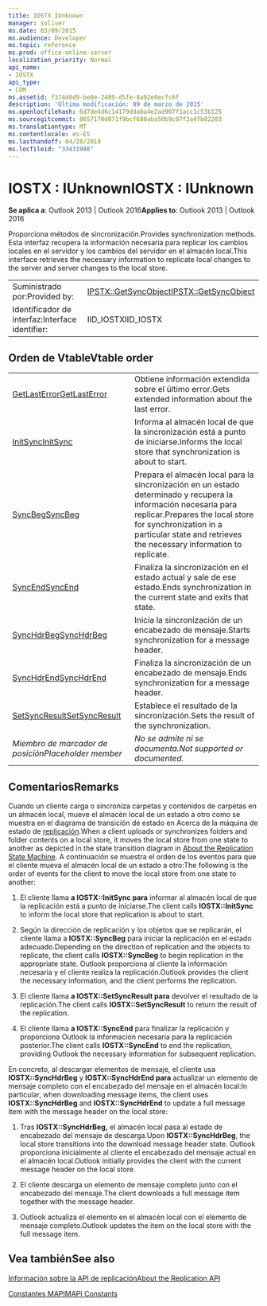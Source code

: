 ```yaml
---
title: IOSTX IUnknown
manager: soliver
ms.date: 03/09/2015
ms.audience: Developer
ms.topic: reference
ms.prod: office-online-server
localization_priority: Normal
api_name:
- IOSTX
api_type:
- COM
ms.assetid: f374d8d9-be8e-2489-d5fe-8a92e0ecfc6f
description: 'Última modificación: 09 de marzo de 2015'
ms.openlocfilehash: 6d7de4d6c14179ddaba4e2ad907f1acc1c53b125
ms.sourcegitcommit: 8657170d071f9bcf680aba50b9c07f2a4fb82283
ms.translationtype: MT
ms.contentlocale: es-ES
ms.lasthandoff: 04/28/2019
ms.locfileid: "33431998"
---
```

# <a name="iostx--iunknown"></a><span data-ttu-id="f8453-103">IOSTX : IUnknown</span><span class="sxs-lookup"><span data-stu-id="f8453-103">IOSTX : IUnknown</span></span>

  
  
<span data-ttu-id="f8453-104">**Se aplica a**: Outlook 2013 | Outlook 2016</span><span class="sxs-lookup"><span data-stu-id="f8453-104">**Applies to**: Outlook 2013 | Outlook 2016</span></span> 
  
<span data-ttu-id="f8453-105">Proporciona métodos de sincronización.</span><span class="sxs-lookup"><span data-stu-id="f8453-105">Provides synchronization methods.</span></span> <span data-ttu-id="f8453-106">Esta interfaz recupera la información necesaria para replicar los cambios locales en el servidor y los cambios del servidor en el almacén local.</span><span class="sxs-lookup"><span data-stu-id="f8453-106">This interface retrieves the necessary information to replicate local changes to the server and server changes to the local store.</span></span>
  
|||
|:-----|:-----|
|<span data-ttu-id="f8453-107">Suministrado por:</span><span class="sxs-lookup"><span data-stu-id="f8453-107">Provided by:</span></span>  <br/> |[<span data-ttu-id="f8453-108">IPSTX::GetSyncObject</span><span class="sxs-lookup"><span data-stu-id="f8453-108">IPSTX::GetSyncObject</span></span>](iostx-setsyncresult.md) <br/> |
|<span data-ttu-id="f8453-109">Identificador de interfaz:</span><span class="sxs-lookup"><span data-stu-id="f8453-109">Interface identifier:</span></span>  <br/> |<span data-ttu-id="f8453-110">IID_IOSTX</span><span class="sxs-lookup"><span data-stu-id="f8453-110">IID_IOSTX</span></span>  <br/> |
   
## <a name="vtable-order"></a><span data-ttu-id="f8453-111">Orden de Vtable</span><span class="sxs-lookup"><span data-stu-id="f8453-111">Vtable order</span></span>

|||
|:-----|:-----|
|[<span data-ttu-id="f8453-112">GetLastError</span><span class="sxs-lookup"><span data-stu-id="f8453-112">GetLastError</span></span>](iostx-getlasterror.md) <br/> |<span data-ttu-id="f8453-113">Obtiene información extendida sobre el último error.</span><span class="sxs-lookup"><span data-stu-id="f8453-113">Gets extended information about the last error.</span></span>  <br/> |
|[<span data-ttu-id="f8453-114">InitSync</span><span class="sxs-lookup"><span data-stu-id="f8453-114">InitSync</span></span>](iostx-initsync.md) <br/> |<span data-ttu-id="f8453-115">Informa al almacén local de que la sincronización está a punto de iniciarse.</span><span class="sxs-lookup"><span data-stu-id="f8453-115">Informs the local store that synchronization is about to start.</span></span>  <br/> |
|[<span data-ttu-id="f8453-116">SyncBeg</span><span class="sxs-lookup"><span data-stu-id="f8453-116">SyncBeg</span></span>](iostx-syncbeg.md) <br/> |<span data-ttu-id="f8453-117">Prepara el almacén local para la sincronización en un estado determinado y recupera la información necesaria para replicar.</span><span class="sxs-lookup"><span data-stu-id="f8453-117">Prepares the local store for synchronization in a particular state and retrieves the necessary information to replicate.</span></span>  <br/> |
|[<span data-ttu-id="f8453-118">SyncEnd</span><span class="sxs-lookup"><span data-stu-id="f8453-118">SyncEnd</span></span>](iostx-syncend.md) <br/> |<span data-ttu-id="f8453-119">Finaliza la sincronización en el estado actual y sale de ese estado.</span><span class="sxs-lookup"><span data-stu-id="f8453-119">Ends synchronization in the current state and exits that state.</span></span>  <br/> |
|[<span data-ttu-id="f8453-120">SyncHdrBeg</span><span class="sxs-lookup"><span data-stu-id="f8453-120">SyncHdrBeg</span></span>](iostx-synchdrbeg.md) <br/> |<span data-ttu-id="f8453-121">Inicia la sincronización de un encabezado de mensaje.</span><span class="sxs-lookup"><span data-stu-id="f8453-121">Starts synchronization for a message header.</span></span>  <br/> |
|[<span data-ttu-id="f8453-122">SyncHdrEnd</span><span class="sxs-lookup"><span data-stu-id="f8453-122">SyncHdrEnd</span></span>](iostx-synchdrend.md) <br/> |<span data-ttu-id="f8453-123">Finaliza la sincronización de un encabezado de mensaje.</span><span class="sxs-lookup"><span data-stu-id="f8453-123">Ends synchronization for a message header.</span></span>  <br/> |
|[<span data-ttu-id="f8453-124">SetSyncResult</span><span class="sxs-lookup"><span data-stu-id="f8453-124">SetSyncResult</span></span>](iostx-setsyncresult.md) <br/> |<span data-ttu-id="f8453-125">Establece el resultado de la sincronización.</span><span class="sxs-lookup"><span data-stu-id="f8453-125">Sets the result of the synchronization.</span></span>  <br/> |
| <span data-ttu-id="f8453-126">*Miembro de marcador de posición*</span><span class="sxs-lookup"><span data-stu-id="f8453-126">*Placeholder member*</span></span>  <br/> | <span data-ttu-id="f8453-127">*No se admite ni se documenta.*</span><span class="sxs-lookup"><span data-stu-id="f8453-127">*Not supported or documented.*</span></span>  <br/> |
   
## <a name="remarks"></a><span data-ttu-id="f8453-128">Comentarios</span><span class="sxs-lookup"><span data-stu-id="f8453-128">Remarks</span></span>

<span data-ttu-id="f8453-129">Cuando un cliente carga o sincroniza carpetas y contenidos de carpetas en un almacén local, mueve el almacén local de un estado a otro como se muestra en el diagrama de transición de estado en Acerca de la máquina de estado de [replicación](about-the-replication-state-machine.md).</span><span class="sxs-lookup"><span data-stu-id="f8453-129">When a client uploads or synchronizes folders and folder contents on a local store, it moves the local store from one state to another as depicted in the state transition diagram in [About the Replication State Machine](about-the-replication-state-machine.md).</span></span> <span data-ttu-id="f8453-130">A continuación se muestra el orden de los eventos para que el cliente mueva el almacén local de un estado a otro:</span><span class="sxs-lookup"><span data-stu-id="f8453-130">The following is the order of events for the client to move the local store from one state to another:</span></span>
  
1. <span data-ttu-id="f8453-131">El cliente llama **a IOSTX::InitSync para** informar al almacén local de que la replicación está a punto de iniciarse.</span><span class="sxs-lookup"><span data-stu-id="f8453-131">The client calls **IOSTX::InitSync** to inform the local store that replication is about to start.</span></span> 
    
2. <span data-ttu-id="f8453-132">Según la dirección de replicación y los objetos que se replicarán, el cliente llama a **IOSTX::SyncBeg** para iniciar la replicación en el estado adecuado.</span><span class="sxs-lookup"><span data-stu-id="f8453-132">Depending on the direction of replication and the objects to replicate, the client calls **IOSTX::SyncBeg** to begin replication in the appropriate state.</span></span> <span data-ttu-id="f8453-133">Outlook proporciona al cliente la información necesaria y el cliente realiza la replicación.</span><span class="sxs-lookup"><span data-stu-id="f8453-133">Outlook provides the client the necessary information, and the client performs the replication.</span></span> 
    
3. <span data-ttu-id="f8453-134">El cliente llama **a IOSTX::SetSyncResult para** devolver el resultado de la replicación.</span><span class="sxs-lookup"><span data-stu-id="f8453-134">The client calls **IOSTX::SetSyncResult** to return the result of the replication.</span></span> 
    
4. <span data-ttu-id="f8453-135">El cliente llama **a IOSTX::SyncEnd** para finalizar la replicación y proporciona Outlook la información necesaria para la replicación posterior.</span><span class="sxs-lookup"><span data-stu-id="f8453-135">The client calls **IOSTX::SyncEnd** to end the replication, providing Outlook the necessary information for subsequent replication.</span></span> 
    
<span data-ttu-id="f8453-136">En concreto, al descargar elementos de mensaje, el cliente usa **IOSTX::SyncHdrBeg** y **IOSTX::SyncHdrEnd para** actualizar un elemento de mensaje completo con el encabezado del mensaje en el almacén local:</span><span class="sxs-lookup"><span data-stu-id="f8453-136">In particular, when downloading message items, the client uses **IOSTX::SyncHdrBeg** and **IOSTX::SyncHdrEnd** to update a full message item with the message header on the local store:</span></span> 
  
1. <span data-ttu-id="f8453-137">Tras **IOSTX::SyncHdrBeg,** el almacén local pasa al estado de encabezado del mensaje de descarga.</span><span class="sxs-lookup"><span data-stu-id="f8453-137">Upon **IOSTX::SyncHdrBeg**, the local store transitions into the download message header state.</span></span> <span data-ttu-id="f8453-138">Outlook proporciona inicialmente al cliente el encabezado del mensaje actual en el almacén local.</span><span class="sxs-lookup"><span data-stu-id="f8453-138">Outlook initially provides the client with the current message header on the local store.</span></span>
    
2. <span data-ttu-id="f8453-139">El cliente descarga un elemento de mensaje completo junto con el encabezado del mensaje.</span><span class="sxs-lookup"><span data-stu-id="f8453-139">The client downloads a full message item together with the message header.</span></span>
    
3. <span data-ttu-id="f8453-140">Outlook actualiza el elemento en el almacén local con el elemento de mensaje completo.</span><span class="sxs-lookup"><span data-stu-id="f8453-140">Outlook updates the item on the local store with the full message item.</span></span>
    
## <a name="see-also"></a><span data-ttu-id="f8453-141">Vea también</span><span class="sxs-lookup"><span data-stu-id="f8453-141">See also</span></span>



[<span data-ttu-id="f8453-142">Información sobre la API de replicación</span><span class="sxs-lookup"><span data-stu-id="f8453-142">About the Replication API</span></span>](about-the-replication-api.md)
  
[<span data-ttu-id="f8453-143">Constantes MAPI</span><span class="sxs-lookup"><span data-stu-id="f8453-143">MAPI Constants</span></span>](mapi-constants.md)

